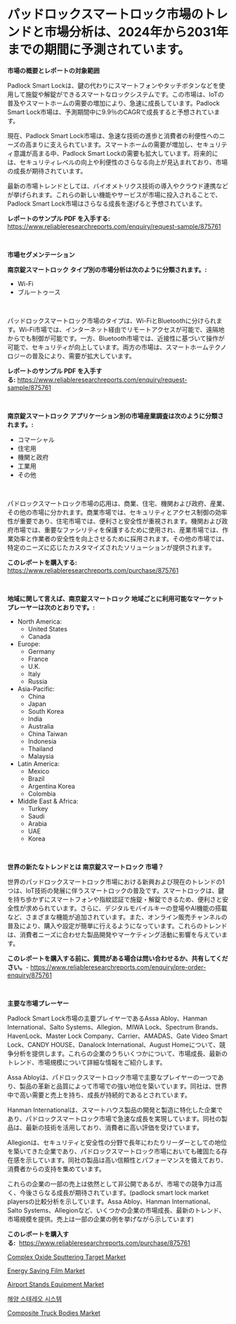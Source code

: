 <p><h1>パッドロックスマートロック市場のトレンドと市場分析は、2024年から2031年までの期間に予測されています。</h1></p><p><strong>市場の概要とレポートの対象範囲</strong></p>
<p><p>Padlock Smart Lockは、鍵の代わりにスマートフォンやタッチボタンなどを使用して施錠や解錠ができるスマートなロックシステムです。この市場は、IoTの普及やスマートホームの需要の増加により、急速に成長しています。Padlock Smart Lock市場は、予測期間中に9.9％のCAGRで成長すると予想されています。</p><p>現在、Padlock Smart Lock市場は、急速な技術の進歩と消費者の利便性へのニーズの高まりに支えられています。スマートホームの需要が増加し、セキュリティ意識が高まる中、Padlock Smart Lockの需要も拡大しています。将来的には、セキュリティレベルの向上や利便性のさらなる向上が見込まれており、市場の成長が期待されています。</p><p>最新の市場トレンドとしては、バイオメトリクス技術の導入やクラウド連携などが挙げられます。これらの新しい機能やサービスが市場に投入されることで、Padlock Smart Lock市場はさらなる成長を遂げると予想されています。</p></p>
<p><strong>レポートのサンプル PDF を入手する:</strong> <a href="https://www.reliableresearchreports.com/enquiry/request-sample/875761">https://www.reliableresearchreports.com/enquiry/request-sample/875761</a></p>
<p>&nbsp;</p>
<p><strong>市場セグメンテーション</strong></p>
<p><strong>南京錠スマートロック タイプ別の市場分析は次のように分類されます。:</strong></p>
<p><ul><li>Wi-Fi</li><li>ブルートゥース</li></ul></p>
<p>&nbsp;</p>
<p><p>パッドロックスマートロック市場のタイプは、Wi-FiとBluetoothに分けられます。Wi-Fi市場では、インターネット経由でリモートアクセスが可能で、遠隔地からでも制御が可能です。一方、Bluetooth市場では、近接性に基づいて操作が可能で、セキュリティが向上しています。両方の市場は、スマートホームテクノロジーの普及により、需要が拡大しています。</p></p>
<p><strong>レポートのサンプル PDF を入手する:</strong>&nbsp;<a href="https://www.reliableresearchreports.com/enquiry/request-sample/875761">https://www.reliableresearchreports.com/enquiry/request-sample/875761</a></p>
<p>&nbsp;</p>
<p><strong> 南京錠スマートロック アプリケーション別の市場産業調査は次のように分類されます。:</strong></p>
<p><ul><li>コマーシャル</li><li>住宅用</li><li>機関と政府</li><li>工業用</li><li>その他</li></ul></p>
<p>&nbsp;</p>
<p><p>パドロックスマートロック市場の応用は、商業、住宅、機関および政府、産業、その他の市場に分かれます。商業市場では、セキュリティとアクセス制御の効率性が重要であり、住宅市場では、便利さと安全性が重視されます。機関および政府市場では、重要なファシリティを保護するために使用され、産業市場では、作業効率と作業者の安全性を向上させるために採用されます。その他の市場では、特定のニーズに応じたカスタマイズされたソリューションが提供されます。</p></p>
<p><strong>このレポートを購入する:</strong>&nbsp; <a href="https://www.reliableresearchreports.com/purchase/875761">https://www.reliableresearchreports.com/purchase/875761</a></p>
<p>&nbsp;</p>
<p><strong>地域に関して言えば、南京錠スマートロック 地域ごとに利用可能なマーケットプレーヤーは次のとおりです。:</strong></p>
<p><ul>
    <li>
        North America:
        <ul>
            <li>United States</li>
            <li>Canada</li>
        </ul>
    </li>
    <li>
        Europe:
        <ul>
            <li>Germany</li>
            <li>France</li>
            <li>U.K.</li>
            <li>Italy</li>
            <li>Russia</li>
        </ul>
    </li>
    <li>
        Asia-Pacific:
        <ul>
            <li>China</li>
            <li>Japan</li>
            <li>South Korea</li>
            <li>India</li>
            <li>Australia</li>
            <li>China Taiwan</li>
            <li>Indonesia</li>
            <li>Thailand</li>
            <li>Malaysia</li>
        </ul>
    </li>
    <li>
        Latin America:
        <ul>
            <li>Mexico</li>
            <li>Brazil</li>
            <li>Argentina Korea</li>
            <li>Colombia</li>
        </ul>
    </li>
    <li>
        Middle East & Africa:
        <ul>
            <li>Turkey</li>
            <li>Saudi</li>
            <li>Arabia</li>
            <li>UAE</li>
            <li>Korea</li>
        </ul>
    </li>
    </ul></p>
<p>&nbsp;</p>
<p><strong>世界の新たなトレンドとは 南京錠スマートロック 市場？</strong></p>
<p><p>世界のパッドロックスマートロック市場における新興および現在のトレンドの1つは、IoT技術の発展に伴うスマートロックの普及です。スマートロックは、鍵を持ち歩かずにスマートフォンや指紋認証で施錠・解錠できるため、便利さと安全性が求められています。さらに、デジタルモバイルキーの登場やAI機能の搭載など、さまざまな機能が追加されています。また、オンライン販売チャンネルの普及により、購入や設定が簡単に行えるようになっています。これらのトレンドは、消費者ニーズに合わせた製品開発やマーケティング活動に影響を与えています。</p></p>
<p><strong>このレポートを購入する前に、質問がある場合は問い合わせるか、共有してください。</strong>- <a href="https://www.reliableresearchreports.com/enquiry/pre-order-enquiry/875761">https://www.reliableresearchreports.com/enquiry/pre-order-enquiry/875761</a></p>
<p>&nbsp;</p>
<p><strong>主要な市場プレーヤー</strong></p>
<p><p>Padlock Smart Lock市場の主要プレイヤーであるAssa Abloy、Hanman International、Salto Systems、Allegion、MIWA Lock、Spectrum Brands、HavenLock、Master Lock Company、Carrier、AMADAS、Gate Video Smart Lock、CANDY HOUSE、Danalock International、August Homeについて、競争分析を提供します。これらの企業のうちいくつかについて、市場成長、最新のトレンド、市場規模について詳細な情報をご紹介します。</p><p>Assa Abloyは、パドロックスマートロック市場で主要なプレイヤーの一つであり、製品の革新と品質によって市場での強い地位を築いています。同社は、世界中で高い需要と売上を持ち、成長が持続的であるとされています。</p><p>Hanman Internationalは、スマートハウス製品の開発と製造に特化した企業であり、パドロックスマートロック市場で急速な成長を実現しています。同社の製品は、最新の技術を活用しており、消費者に高い評価を受けています。</p><p>Allegionは、セキュリティと安全性の分野で長年にわたりリーダーとしての地位を築いてきた企業であり、パドロックスマートロック市場においても確固たる存在感を示しています。同社の製品は高い信頼性とパフォーマンスを備えており、消費者からの支持を集めています。</p><p>これらの企業の一部の売上は依然として非公開であるが、市場での競争力は高く、今後さらなる成長が期待されています。(padlock smart lock market playersの比較分析を示しています。Assa Abloy、Hanman International、Salto Systems、Allegionなど、いくつかの企業の市場成長、最新のトレンド、市場規模を提供。売上は一部の企業の例を挙げながら示しています)</p></p>
<p><strong>このレポートを購入する:</strong>&nbsp;&nbsp;<a href="https://www.reliableresearchreports.com/purchase/875761">https://www.reliableresearchreports.com/purchase/875761</a></p>
<p><p><a href="https://view.publitas.com/reportprime-1/complex-oxide-sputtering-target-market-with-the-goal-of-estimating-the-market-size-and-future-growth-potential-of-various-market-segments-based-on-component-applications-end-user-and-region/">Complex Oxide Sputtering Target Market</a></p><p><a href="https://meowing-canidae-761.notion.site/Energy-Saving-Film-Market-Size-Evaluating-its-Market-Trends-Growth-and-Projections-2024-2031-5bdfda05a46a42b7b4782e4d25845dae">Energy Saving Film Market</a></p><p><a href="https://view.publitas.com/reportprime-1/airport-stands-equipment-market-insights-market-players-and-forecast-till-2030/">Airport Stands Equipment Market</a></p><p><a href="https://github.com/vs019sa3m8x/Market-Research-Report-List-1/blob/main/8657422187477.md">해양 스테레오 시스템</a></p><p><a href="https://issuu.com/reportprime-2/docs/composite-truck-bodies-market-size-2030.pptx">Composite Truck Bodies Market</a></p></p>